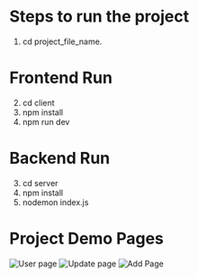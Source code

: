 # Steps to run the project
1. cd project_file_name.

# Frontend Run
2. cd client
3. npm install
4. npm run dev

# Backend Run
3. cd server
4. npm install
5. nodemon index.js

# Project Demo Pages
![User page](https://github.com/satyamJha002/BankStatement/assets/123881268/9e60daeb-a9c1-47e9-8c5e-c8500bd889e1)
![Update page](https://github.com/satyamJha002/BankStatement/assets/123881268/38c017a5-556b-45cc-8e23-66f001af888b)
![Add Page](https://github.com/satyamJha002/BankStatement/assets/123881268/ddb71060-9c3d-4e48-a3ff-d0ffe0db829e)
